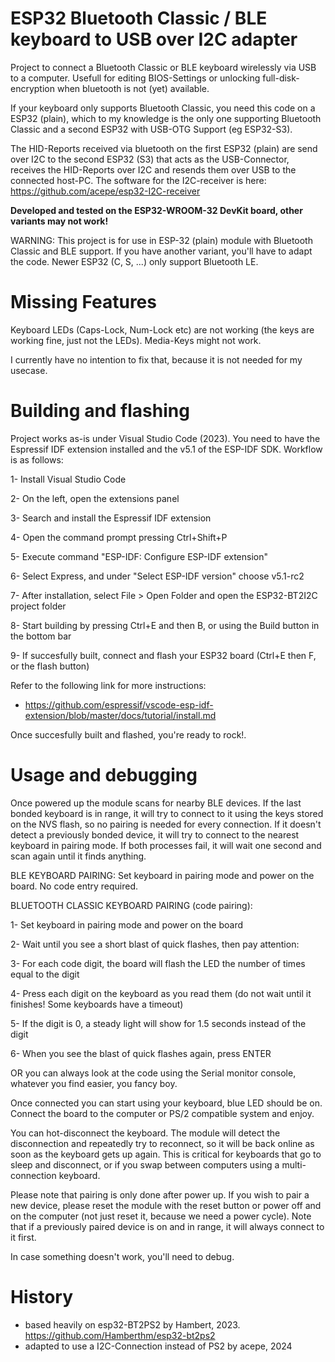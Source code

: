 # ESP32 Bluetooth Classic / BLE keyboard to USB over I2C adapter

Project to connect a Bluetooth Classic or BLE keyboard wirelessly via USB to a computer. Usefull for editing BIOS-Settings or unlocking full-disk-encryption when bluetooth is not (yet) available.

If your keyboard only supports Bluetooth Classic, you need this code on a ESP32 (plain), which to my knowledge is the only one supporting Bluetooth Classic and a second ESP32 with USB-OTG Support (eg ESP32-S3).

The HID-Reports received via bluetooth on the first ESP32 (plain) are send over I2C to the second ESP32 (S3) that acts as the USB-Connector, receives the HID-Reports over I2C and resends them over USB to the connected host-PC. 
The software for the I2C-receiver is here: https://github.com/acepe/esp32-I2C-receiver

 **Developed and tested on the ESP32-WROOM-32 DevKit board, other variants may not work!**

WARNING: This project is for use in ESP-32 (plain) module with Bluetooth Classic and BLE support. If you have another variant, you'll have to adapt the code. Newer ESP32 (C, S, ...) only support Bluetooth LE.

# Missing Features

Keyboard LEDs (Caps-Lock, Num-Lock etc) are not working (the keys are working fine, just not the LEDs).
Media-Keys might not work.

I currently have no intention to fix that, because it is not needed for my usecase.

# Building and flashing

Project works as-is under Visual Studio Code (2023). You need to have the Espressif IDF extension installed and the v5.1 of the ESP-IDF SDK. Workflow is as follows:

1- Install Visual Studio Code

2- On the left, open the extensions panel

3- Search and install the Espressif IDF extension

4- Open the command prompt pressing Ctrl+Shift+P

5- Execute command "ESP-IDF: Configure ESP-IDF extension"

6- Select Express, and under "Select ESP-IDF version" choose v5.1-rc2

7- After installation, select File > Open Folder and open the ESP32-BT2I2C project folder

8- Start building by pressing Ctrl+E and then B, or using the Build button in the bottom bar

9- If succesfully built, connect and flash your ESP32 board (Ctrl+E then F, or the flash button)

Refer to the following link for more instructions:

* https://github.com/espressif/vscode-esp-idf-extension/blob/master/docs/tutorial/install.md

Once succesfully built and flashed, you're ready to rock!.


# Usage and debugging

Once powered up the module scans for nearby BLE devices. If the last bonded keyboard is in range, it will try to connect to it using the keys stored on the NVS flash, so no pairing is needed for every connection. If it doesn't detect a previously bonded device, it will try to connect to the nearest keyboard in pairing mode. If both processes fail, it will wait one second and scan again until it finds anything.

BLE KEYBOARD PAIRING: Set keyboard in pairing mode and power on the board. No code entry required.

BLUETOOTH CLASSIC KEYBOARD PAIRING (code pairing):

1- Set keyboard in pairing mode and power on the board

2- Wait until you see a short blast of quick flashes, then pay attention:

3- For each code digit, the board will flash the LED the number of times equal to the digit

4- Press each digit on the keyboard as you read them (do not wait until it finishes! Some keyboards have a timeout)

5- If the digit is 0, a steady light will show for 1.5 seconds instead of the digit

6- When you see the blast of quick flashes again, press ENTER

OR you can always look at the code using the Serial monitor console, whatever you find easier, you fancy boy.

Once connected you can start using your keyboard, blue LED should be on. Connect the board to the computer or PS/2 compatible system and enjoy.

You can hot-disconnect the keyboard. The module will detect the disconnection and repeatedly try to reconnect, so it will be back online as soon as the keyboard gets up again. This is critical for keyboards that go to sleep and disconnect, or if you swap between computers using a multi-connection keyboard. 

Please note that pairing is only done after power up. If you wish to pair a new device, please reset the module with the reset button or power off and on the computer (not just reset it, because we need a power cycle). Note that if a previously paired device is on and in range, it will always connect to it first.

In case something doesn't work, you'll need to debug. 

# History
 
 * based heavily on esp32-BT2PS2 by Hambert, 2023. https://github.com/Hamberthm/esp32-bt2ps2
 * adapted to use a I2C-Connection instead of PS2 by acepe, 2024
 